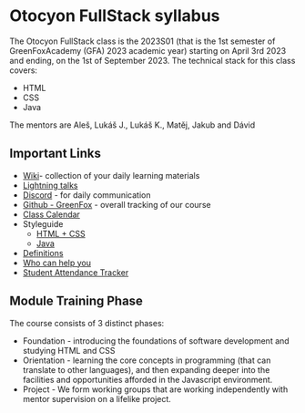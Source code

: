 # Otocyon FullStack syllabus

The Otocyon FullStack class is the 2023S01 (that is the 1st semester of GreenFoxAcademy (GFA) 2023 academic year) starting on April 3rd 2023 and ending, on the 1st of September 2023. The technical stack for this class covers:

- HTML
- CSS
- Java

The mentors are Aleš, Lukáš J., Lukáš K., Matěj, Jakub and Dávid

## Important Links

* [Wiki](https://github.com/green-fox-academy/otocyon-mantis-syllabus/wiki)- collection of your daily learning materials
* [Lightning talks](https://github.com/orgs/green-fox-academy/projects/197/views/1)
* [Discord](https://discord.gg/MfRJyw7c) - for daily communication
* [Github - GreenFox](https://github.com/green-fox-academy) - overall tracking of our course
* [Class Calendar](https://calendar.google.com/calendar/u/0?cid=Y18wMDYzM2U5ZWM5ZTFmZjIyZWVkOTRlY2VkMDQyOTczMGI2ZmJhNDE5NGM4N2RjNTJlNjk1ZWJiNTIwNTg3OGMwQGdyb3VwLmNhbGVuZGFyLmdvb2dsZS5jb20)
* Styleguide
  * [HTML + CSS](https://github.com/green-fox-academy/teaching-materials/blob/master/styleguide/html-css.md)
  * [Java](https://github.com/green-fox-academy/teaching-materials/blob/master/styleguide/java.md)
* [Definitions](https://github.com/green-fox-academy/definitions)
* [Who can help you](https://drive.google.com/file/d/1u7Lqe11GkgmQvddwSYRdldnspwRaWHZP/view?usp=sharing)
* [Student Attendance Tracker]()

## Module Training Phase

The course consists of 3 distinct phases:

* Foundation - introducing the foundations of software development and studying HTML and CSS
* Orientation - learning the core concepts in programming (that can translate to other languages), and then expanding deeper into the facilities and opportunities afforded in the Javascript environment.
* Project - We form working groups that are working independently with mentor supervision on a lifelike project.
